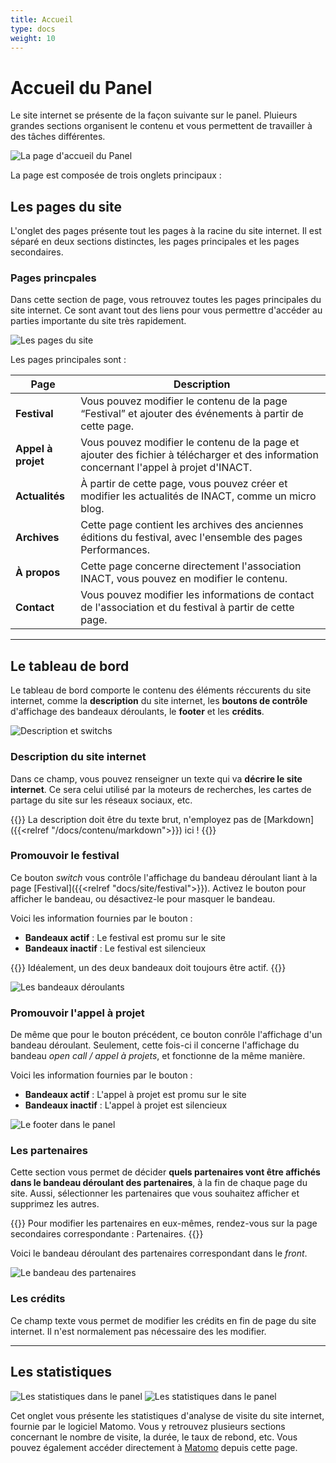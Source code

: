 ```yaml
---
title: Accueil
type: docs
weight: 10
---
```


# Accueil du Panel

Le site internet se présente de la façon suivante sur le panel. Pluieurs grandes sections organisent le contenu et vous permettent de travailler à des tâches différentes.

![La page d'accueil du Panel](accueil.png)

La page est composée de trois onglets principaux :

## Les pages du site

L'onglet des pages présente tout les pages à la racine du site internet. Il est séparé en deux sections distinctes, les pages principales et les pages secondaires.

### Pages princpales

Dans cette section de page, vous retrouvez toutes les pages principales du site internet. Ce sont avant tout des liens pour vous permettre d'accéder au parties importante du site très rapidement.

![Les pages du site](sections.png)

Les pages principales sont :

| Page | Description |
|------|-------------|
| **Festival** | Vous pouvez modifier le contenu de la page “Festival” et ajouter des événements à partir de cette page. |
| **Appel à projet** | Vous pouvez modifier le contenu de la page et ajouter des fichier à télécharger et des information concernant l'appel à projet d'INACT. |
| **Actualités** | À partir de cette page, vous pouvez créer et modifier les actualités de INACT, comme un micro blog. |
| **Archives** | Cette page contient les archives des anciennes éditions du festival, avec l'ensemble des pages Performances. |
| **À propos** | Cette page concerne directement l'association INACT, vous pouvez en modifier le contenu. |
| **Contact** | Vous pouvez modifier les informations de contact de l'association et du festival à partir de cette page. |

----

## Le tableau de bord

Le tableau de bord comporte le contenu des éléments réccurents du site internet, comme la **description** du site internet, les **boutons de contrôle** d'affichage des bandeaux déroulants, le **footer** et les **crédits**.

![Description et switchs](tableau-1.png)

### Description du site internet

Dans ce champ, vous pouvez renseigner un texte qui va **décrire le site internet**. Ce sera celui utilisé par la moteurs de recherches, les cartes de partage du site sur les réseaux sociaux, etc.

{{<hint warning>}}
La description doit être du texte brut, n'employez pas de [Markdown]({{<relref "/docs/contenu/markdown">}}) ici !
{{</hint>}}

### Promouvoir le festival

Ce bouton *switch* vous contrôle l'affichage du bandeau déroulant liant à la page [Festival]({{<relref "docs/site/festival">}}). Activez le bouton pour afficher le bandeau, ou désactivez-le pour masquer le bandeau.

Voici les information fournies par le bouton :
- **Bandeaux actif** : Le festival est promu sur le site
- **Bandeaux inactif** : Le festival est silencieux

{{<hint info>}}
Idéalement, un des deux bandeaux doit toujours être actif.
{{</hint>}}

![Les bandeaux déroulants](bandeaux.png)

### Promouvoir l'appel à projet

De même que pour le bouton précédent, ce bouton conrôle l'affichage d'un bandeau déroulant. Seulement, cette fois-ci il concerne l'affichage du bandeau *open call / appel à projets*, et fonctionne de la même manière.

Voici les information fournies par le bouton :
- **Bandeaux actif** : L'appel à projet est promu sur le site
- **Bandeaux inactif** : L'appel à projet est silencieux

![Le footer dans le panel](tableau-2.png)

### Les partenaires

Cette section vous permet de décider **quels partenaires vont être affichés dans le bandeau déroulant des partenaires**, à la fin de chaque page du site. Aussi, sélectionner les partenaires que vous souhaitez afficher et supprimez les autres.

{{<hint info>}}
Pour modifier les partenaires en eux-mêmes, rendez-vous sur la page secondaires correspondante : Partenaires.
{{</hint>}}

Voici le bandeau déroulant des partenaires correspondant dans le *front*.

![Le bandeau des partenaires](partenaires.png)

### Les crédits

Ce champ texte vous permet de modifier les crédits en fin de page du site internet. Il n'est normalement pas nécessaire des les modifier.

----

## Les statistiques

![Les statistiques dans le panel](statistiques-1.png)
![Les statistiques dans le panel](statistiques-2.png)

Cet onglet vous présente les statistiques d'analyse de visite du site internet, fournie par le logiciel Matomo. Vous y retrouvez plusieurs sections concernant le nombre de visite, la durée, le taux de rebond, etc. Vous pouvez également accéder directement à [Matomo](https://analytics.minuit-collectif.com/) depuis cette page.
